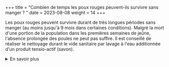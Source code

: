 +++
title = "Combien de temps les poux rouges peuvent-ils survivre sans manger ? "
date = 2023-08-08
weight = 14
+++


Les poux rouges peuvent survivre durant de très longues périodes sans manger (au moins jusqu'à 9 mois dans certaines conditions). Malgré la mort d'une portion de la population dans les premières semaines de jeûne, l'absence prolongée des poules ne peut pas suffire. Il est conseillé de réaliser le nettoyage durant le vide sanitaire par lavage à l'eau additionnée d'un produit tensio-actif (savon).

<details class = "en_savoir_plus">
    <summary>En savoir plus</summary>

[Le saviez-vous](https://pourougepoule.fr/connaissance) n°[4](https://pourougepoule.fr/connaissance#slide_idr-4) sur le cycle de vie du pou rouge.

#### Sources scientifiques

- [Kirkwood (1963)](https://www.sciencedirect.com/science/article/pii/0014489463900432)

</details>